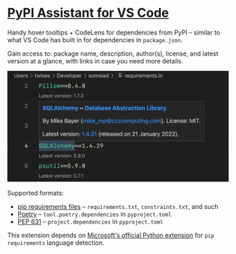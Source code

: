 # [PyPI Assistant for VS Code](https://marketplace.visualstudio.com/items?itemName=twixes.pypi-assistant)

Handy hover tooltips + CodeLens for dependencies from PyPI – similar to what VS Code has built in for dependencies in `package.json`.

Gain access to: package name, description, author(s), license, and latest version at a glance, with links in case you need more details.

![Extension preview](preview.png)

Supported formats:

-   [pip requirements files](https://pip.pypa.io/en/stable/user_guide/#requirements-files) – `requirements.txt`, `constraints.txt`, and such
-   [Poetry](https://python-poetry.org/docs/pyproject/#dependencies-and-dependency-groups) – `tool.poetry.dependencies` in `pyproject.toml`
-   [PEP 631](https://peps.python.org/pep-0631/) – `project.dependencies` in `pyproject.toml`

This extension depends on [Microsoft's official Python extension](https://marketplace.visualstudio.com/items?itemName=ms-python.python) for `pip requirements` language detection.
